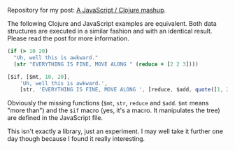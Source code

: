 Repository for my post: [A JavaScript / Clojure mashup](http://oli.me.uk/2014/12/15/a-javascript-clojure-mashup/).

The following Clojure and JavaScript examples are equivalent. Both data structures are executed in a similar fashion and with an identical result. Please read the post for more information.

```clojure
(if (> 10 20)
  "Uh, well this is awkward."
  (str "EVERYTHING IS FINE, MOVE ALONG " (reduce + [2 2 3])))
```

```javascript
[$if, [$mt, 10, 20],
    'Uh, well this is awkward.',
    [str, 'EVERYTHING IS FINE, MOVE ALONG ', [reduce, $add, quote([1, 2, 3])]]];
```

Obviously the missing functions (`$mt`, `str`, `reduce` and `$add`. `$mt` means "more than") and the `$if` macro (yes, it's a macro. It manipulates the tree) are defined in the JavaScript file.

This isn't exactly a library, just an experiment. I may well take it further one day though because I found it really interesting.
